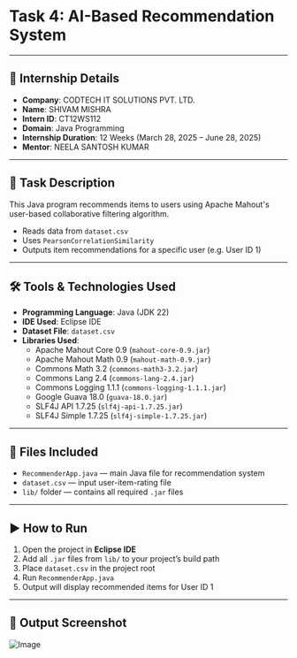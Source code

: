 # Task 4: AI-Based Recommendation System

---

## 🏢 Internship Details

- **Company**: CODTECH IT SOLUTIONS PVT. LTD.
- **Name**: SHIVAM MISHRA
- **Intern ID**: CT12WS112
- **Domain**: Java Programming
- **Internship Duration**: 12 Weeks (March 28, 2025 – June 28, 2025)
- **Mentor**: NEELA SANTOSH KUMAR

---
## 📝 Task Description

This Java program recommends items to users using Apache Mahout's user-based collaborative filtering algorithm.

- Reads data from `dataset.csv`
- Uses `PearsonCorrelationSimilarity`
- Outputs item recommendations for a specific user (e.g. User ID 1)

---

## 🛠️ Tools & Technologies Used

- **Programming Language**: Java (JDK 22)  
- **IDE Used**: Eclipse IDE  
- **Dataset File**: `dataset.csv`  
- **Libraries Used**:
  - Apache Mahout Core 0.9 (`mahout-core-0.9.jar`)
  - Apache Mahout Math 0.9 (`mahout-math-0.9.jar`)
  - Commons Math 3.2 (`commons-math3-3.2.jar`)
  - Commons Lang 2.4 (`commons-lang-2.4.jar`)
  - Commons Logging 1.1.1 (`commons-logging-1.1.1.jar`)
  - Google Guava 18.0 (`guava-18.0.jar`)
  - SLF4J API 1.7.25 (`slf4j-api-1.7.25.jar`)
  - SLF4J Simple 1.7.25 (`slf4j-simple-1.7.25.jar`)

---

## 📂 Files Included

- `RecommenderApp.java` — main Java file for recommendation system  
- `dataset.csv` — input user-item-rating file  
- `lib/` folder — contains all required `.jar` files

---

## ▶️ How to Run

1. Open the project in **Eclipse IDE**  
2. Add all `.jar` files from `lib/` to your project’s build path  
3. Place `dataset.csv` in the project root  
4. Run `RecommenderApp.java`  
5. Output will display recommended items for User ID 1

---

## 📸 Output Screenshot
![Image](https://github.com/user-attachments/assets/5dd41c23-51b2-4f74-b64d-72edee837219)
